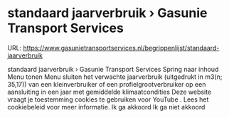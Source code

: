 # standaard jaarverbruik › Gasunie Transport Services

URL: https://www.gasunietransportservices.nl/begrippenlijst/standaard-jaarverbruik

standaard jaarverbruik › Gasunie Transport Services
Spring naar inhoud
Menu tonen
Menu sluiten
het verwachte
jaarverbruik
(uitgedrukt in m3(n; 35,17)) van een
kleinverbruiker
of een
profielgrootverbruiker
op een
aansluiting
in een jaar met gemiddelde klimaatcondities
Deze website vraagt je toestemming cookies te gebruiken voor
YouTube
. Lees het
cookiebeleid
voor meer informatie.
Ik ga akkoord
Ik ga niet akkoord